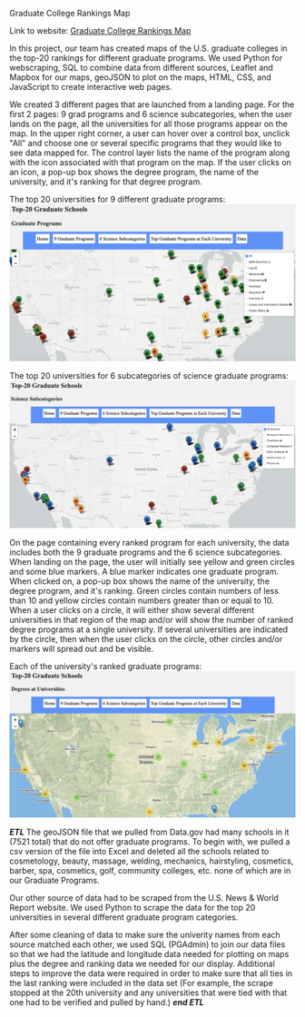 Graduate College Rankings Map

Link to website: [Graduate College Rankings Map](https://dianess.github.io/Graduate-College-Rankings-Map/)

In this project, our team has created maps of the U.S. graduate colleges in the top-20 rankings for different graduate programs. We used Python for webscraping, SQL to combine data from different sources, Leaflet and Mapbox for our maps, geoJSON to plot on the maps, HTML, CSS, and JavaScript to create interactive web pages.

We created 3 different pages that are launched from a landing page. For the first 2 pages: 9 grad programs and 6 science subcategories, when the user lands on the page, all the universities for all those programs appear on the map. In the upper right corner, a user can hover over a control box, unclick "All" and choose one or several specific programs that they would like to see data mapped for. The control layer lists the name of the program along with the icon associated with that program on the map. If the user clicks on an icon, a pop-up box shows the degree program, the name of the university, and it's ranking for that degree program. 

The top 20 universities for 9 different graduate programs:
<img src="/Resources/Graduate-College-Rankings-Top-20.png" alt="Grad Programs">

The top 20 universities for 6 subcategories of science graduate programs:
<img src="/Resources/Grad-Rankings-Science.png" alt="Grad Ranks by University">

On the page containing every ranked program for each university, the data includes both the 9 graduate programs and the 6 science subcategories. When landing on the page, the user will initially see yellow and green circles and some blue markers. A blue marker indicates one graduate program. When clicked on, a pop-up box shows the name of the university, the degree program, and it's ranking. Green circles contain numbers of less than 10 and yellow circles contain numbers greater than or equal to 10. When a user clicks on a circle, it will either show several different universities in that region of the map and/or will show the number of ranked degree programs at a single university. If several universities are indicated by the circle, then when the user clicks on the circle, other circles and/or markers will spread out and be visible.

Each of the university's ranked graduate programs:
<img src="/Resources/Ranked-Grad-Programs-By-University.png" alt="Grad Ranks by University">

***ETL***
The geoJSON file that we pulled from Data.gov had many schools in it (7521 total) that do not offer graduate programs. To begin with, we pulled a csv version of the file into Excel and deleted all the schools related to cosmetology, beauty, massage, welding, mechanics, hairstyling, cosmetics, barber, spa, cosmetics, golf, community colleges, etc. none of which are in our Graduate Programs. 

Our other source of data had to be scraped from the U.S. News & World Report website. We used Python to scrape the data for the top 20 universities in several different graduate program categories.

After some cleaning of data to make sure the univerity names from each source matched each other, we used SQL (PGAdmin) to join our data files so that we had the latitude and longitude data needed for plotting on maps plus the degree and ranking data we needed for our display. Additional steps to improve the data were required in order to make sure that all ties in the last ranking were included in the data set (For example, the scrape stopped at the 20th university and any universities that were tied with that one had to be verified and pulled by hand.)
***end ETL***

